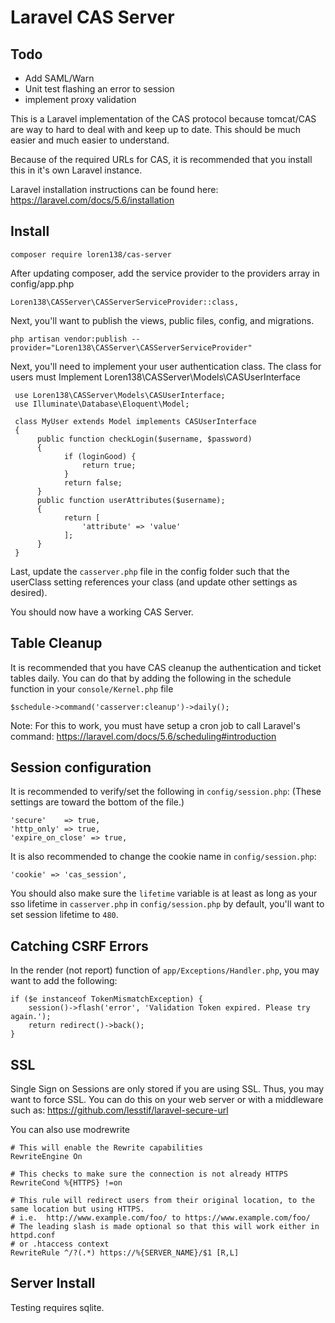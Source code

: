 # Laravel CAS Server

## Todo
- Add SAML/Warn
- Unit test flashing an error to session
- implement proxy validation

This is a Laravel implementation of the CAS protocol because tomcat/CAS are way to
hard to deal with and keep up to date.  This should be much easier and much easier
to understand.

Because of the required URLs for CAS, it is recommended that you install this
in it's own Laravel instance.

Laravel installation instructions can be found here:
https://laravel.com/docs/5.6/installation

## Install

    composer require loren138/cas-server

After updating composer, add the service provider to the providers array in config/app.php

    Loren138\CASServer\CASServerServiceProvider::class,

Next, you'll want to publish the views, public files, config, and migrations.

    php artisan vendor:publish --provider="Loren138\CASServer\CASServerServiceProvider"

Next, you'll need to implement your user authentication class.
The class for users must Implement Loren138\CASServer\Models\CASUserInterface

     use Loren138\CASServer\Models\CASUserInterface;
     use Illuminate\Database\Eloquent\Model;

     class MyUser extends Model implements CASUserInterface
     {
          public function checkLogin($username, $password)
          {
                if (loginGood) {
                    return true;
                }
                return false;
          }
          public function userAttributes($username);
          {
                return [
                    'attribute' => 'value'
                ];
          }
     }

Last, update the ``casserver.php`` file in the config folder such that the userClass 
setting references your class (and update other settings as desired).

You should now have a working CAS Server.

## Table Cleanup

It is recommended that you have CAS cleanup the authentication and ticket tables daily.
You can do that by adding the following in the schedule function in your
``console/Kernel.php`` file

    $schedule->command('casserver:cleanup')->daily();
    
Note: For this to work, you must have setup a cron job to call Laravel's command:
https://laravel.com/docs/5.6/scheduling#introduction

## Session configuration

It is recommended to verify/set the following in ``config/session.php``:
(These settings are toward the bottom of the file.)

    'secure'    => true,
    'http_only' => true,
    'expire_on_close' => true,

It is also recommended to change the cookie name in ``config/session.php``:

    'cookie' => 'cas_session',

You should also make sure the ``lifetime`` variable is at least as long as your
sso lifetime in ``casserver.php`` in ``config/session.php`` by default,
you'll want to set session lifetime to ``480``.

## Catching CSRF Errors

In the render (not report) function of ``app/Exceptions/Handler.php``, you
may want to add the following:

    if ($e instanceof TokenMismatchException) {
        session()->flash('error', 'Validation Token expired. Please try again.');
        return redirect()->back();
    }

## SSL

Single Sign on Sessions are only stored if you are using SSL.
Thus, you may want to force SSL.  You can do this on your web
server or with a middleware such as: https://github.com/lesstif/laravel-secure-url

You can also use modrewrite

    # This will enable the Rewrite capabilities
    RewriteEngine On

    # This checks to make sure the connection is not already HTTPS
    RewriteCond %{HTTPS} !=on

    # This rule will redirect users from their original location, to the same location but using HTTPS.
    # i.e.  http://www.example.com/foo/ to https://www.example.com/foo/
    # The leading slash is made optional so that this will work either in httpd.conf
    # or .htaccess context
    RewriteRule ^/?(.*) https://%{SERVER_NAME}/$1 [R,L]

## Server Install

Testing requires sqlite.
